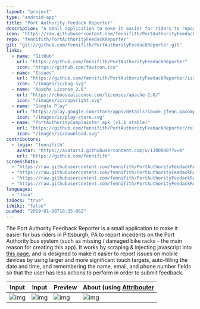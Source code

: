 ```yaml
---
layout: "project"
type: "android-app"
title: "Port Authority Feedack Reporter"
description: "A small application to make it easier for riders to report issues to the Pittsburgh Port Authority bus system."
icon: "https://raw.githubusercontent.com/fennifith/PortAuthorityFeedackReporter/master/app/src/main/ic_launcher-web.png"
repo: "fennifith/PortAuthorityFeedackReporter"
git: "git://github.com/fennifith/PortAuthorityFeedackReporter.git"
links: 
  - name: "GitHub"
    url: "https://github.com/fennifith/PortAuthorityFeedackReporter"
    icon: "https://github.com/favicon.ico"
  - name: "Issues"
    url: "https://github.com/fennifith/PortAuthorityFeedackReporter/issues"
    icon: "/images/ic/bug.svg"
  - name: "Apache License 2.0"
    url: "https://choosealicense.com/licenses/apache-2.0/"
    icon: "/images/ic/copyright.svg"
  - name: "Google Play"
    url: "https://play.google.com/store/apps/details?id=me.jfenn.pacomplaints"
    icon: "/images/ic/play-store.svg"
  - name: "PortAuthorityComplainter.apk (v1.1 stable)"
    url: "https://github.com/fennifith/PortAuthorityFeedackReporter/releases/download/v1.1/PortAuthorityComplainter.apk"
    icon: "/images/ic/download.svg"
contributors: 
  - login: "fennifith"
    avatar: "https://avatars1.githubusercontent.com/u/13000407?v=4"
    url: "https://github.com/fennifith"
screenshots: 
  - "https://raw.githubusercontent.com/fennifith/PortAuthorityFeedackReporter/master/.github/images/input-1.png"
  - "https://raw.githubusercontent.com/fennifith/PortAuthorityFeedackReporter/master/.github/images/input-2.png"
  - "https://raw.githubusercontent.com/fennifith/PortAuthorityFeedackReporter/master/.github/images/preview.png"
  - "https://raw.githubusercontent.com/fennifith/PortAuthorityFeedackReporter/master/.github/images/about.png"
languages: 
  - "Java"
isDocs: "true"
isWiki: "false"
pushed: "2019-01-08T16:35:06Z"
---
```


The Port Authority Feedback Reporter is a small application to make it easier for bus riders in Pittsburgh, PA to report incedents on the Port Authority bus system (such as missing / damaged bike racks - the main reason for creating this app). It works by scraping & injecting javascript into [this page](http://www.portauthority.org/paac/apps/webcomments/pgcomment.asp?t=con), and is designed to make it easier to report issues on mobile devices by using larger and more significant touch targets, auto-filling the date and time, and remembering the name, email, and phone number fields so that the user has less actions to perform in order to submit feedback.

|Input|Input|Preview|About (using [Attribouter](https://jfenn.me/about/?Attribouter)|
|-----|-----|-----|-----|
|![img](https://github.com/fennifith/PortAuthorityFeedackReporter/blob/master/./.github/images/input-1.png?raw=true)|![img](https://github.com/fennifith/PortAuthorityFeedackReporter/blob/master/./.github/images/input-2.png?raw=true)|![img](https://github.com/fennifith/PortAuthorityFeedackReporter/blob/master/./.github/images/preview.png?raw=true)|![img](https://github.com/fennifith/PortAuthorityFeedackReporter/blob/master/./.github/images/about.png?raw=true)|
